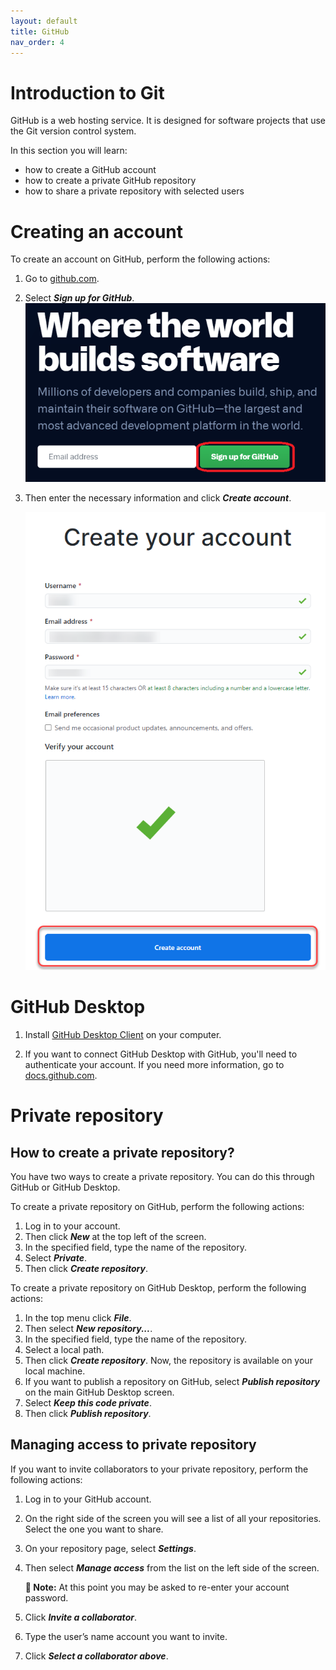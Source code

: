 ```yaml
---
layout: default
title: GitHub
nav_order: 4
---
```


# Introduction to Git

GitHub is a web hosting service. It is designed for software projects that use the Git version control system. 

In this section you will learn:
* how to create a GitHub account
* how to create a private GitHub repository
* how to share a private repository with selected users

# Creating an account

To create an account on GitHub, perform the following actions:

1. Go to [github.com](https://github.com).
2. Select ***Sign up for GitHub***.    
   ![Sign up for GitHub](../../assets/images/SignUp.png)
3. Then enter the necessary information and click ***Create account***.     

   ![Create account](../../assets/images/CreateAccount.png)

# GitHub Desktop 

1. Install [GitHub Desktop Client](https://desktop.github.com/) on your computer.  
   
2. If you want to connect GitHub Desktop with GitHub, you'll need to authenticate your account. If you need more information, go to [docs.github.com](https://docs.github.com/en/desktop/installing-and-configuring-github-desktop/authenticating-to-github).

# Private repository

## How to create a private repository?

You have two ways to create a private repository. You can do this through GitHub or GitHub Desktop.  

To create a private repository on GitHub, perform the following actions:

1. Log in to your account.
2. Then click ***New*** at the top left of the screen.
3. In the specified field, type the name of the repository.
4. Select ***Private***.
5. Then click ***Create repository***.  
   
To create a private repository on GitHub Desktop, perform the following actions:  

1. In the top menu click ***File***.
2. Then select ***New repository...***.
3. In the specified field, type the name of the repository.
4. Select a local path.
5. Then click ***Create repository***. Now, the repository is available on your local machine. 
6. If you want to publish a repository on GitHub, select ***Publish repository*** on the main GitHub Desktop screen.
7. Select ***Keep this code private***.
8. Then click ***Publish repository***.

## Managing access to private repository

If you want to invite collaborators to your private repository, perform the following actions:  

1. Log in to your GitHub account. 
2. On the right side of the screen you will see a list of all your repositories. Select the one you want to share.
3. On your repository page, select ***Settings***.
4. Then select ***Manage access*** from the list on the left side of the screen.  
   
   **📝 Note:** At this point you may be asked to re-enter your account password.
   
5. Click ***Invite a collaborator***.
6. Type the user’s name account you want to invite.
7. Click ***Select a collaborator above***.











